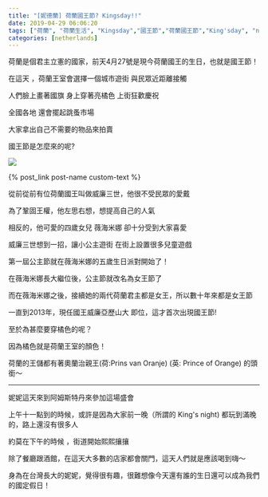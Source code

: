 ```yaml
---
title: "[妮德蘭] 荷蘭國王節? Kingsday!!"
date: 2019-04-29 06:06:20
tags: ["荷蘭", "荷蘭生活", "Kingsday","國王節","荷蘭國王節","King'sday", "netherlands", "Dutch", "Life", "DutchLife", "NL", "workinNetherlands", "lifeinNetherlands"]
categories: [netherlands]
---
```

荷蘭是個君主立憲的國家，前天4月27號是現今荷蘭國王的生日，也就是國王節！

在這天 ，荷蘭王室會選擇一個城市遊街   與民眾近距離接觸



人們臉上畫著國旗  身上穿著亮橘色 上街狂歡慶祝 


全國各地 還會擺起跳蚤市場    

大家拿出自己不需要的物品來拍賣 


國王節是怎麼來的呢?

![](/images/kingsdayAmsterdam.jpg)

{% post_link post-name custom-text %}

<!--more-->

從前從前有位荷蘭國王叫做威廉三世，他很不受民眾的愛戴


 

為了鞏固王權，他左思右想，想提高自己的人氣

相反的，他可愛的四歲女兒 薇海米娜 卻十分受到大家喜愛

 

 

威廉三世想到一招，讓小公主遊街   在街上設置很多兒童遊戲

第一屆公主節就在薇海米娜的五歲生日派對開始了！ 





在薇海米娜長大繼位後，公主節就改名為女王節了




而在薇海米娜之後，接續她的兩代荷蘭君主都是女王，所以數十年來都是女王節

一直到2013年，現任國王威廉亞歷山大 即位，這才首次出現國王節!

 


至於為甚麼要穿橘色的呢？

因為橘色就是荷蘭王室的顏色！


荷蘭的王儲都有著奧蘭治親王(荷:Prins van Oranje) (英: Prince of Orange) 的頭銜～



------------------------------------------------



 

妮妮這天來到阿姆斯特丹來參加這場盛會

上午十一點到的時候，或許是因為大家前一晚（所謂的 King's night) 都玩到滿晚的，路上還沒有很多人





約莫在下午的時候 ，街道開始熙熙攘攘

除了餐廳跟酒館，在這天大多數的店家都會關門，這天人們就是應該喝到嗨～



身為在台灣長大的妮妮，覺得很有趣，很難想像今天還有誰的生日還可以成為我們的國定假日！
